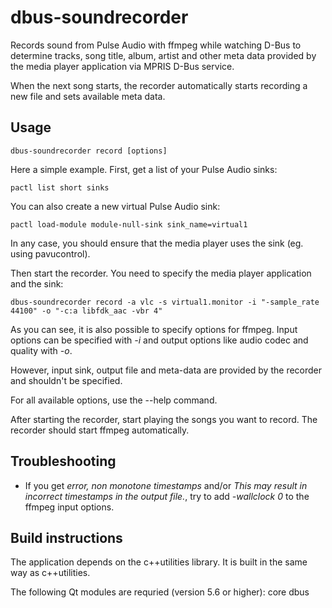 # dbus-soundrecorder
Records sound from Pulse Audio with ffmpeg while watching D-Bus to
determine tracks, song title, album, artist and other meta data
provided by the media player application via MPRIS D-Bus service.

When the next song starts, the recorder automatically starts recording
a new file and sets available meta data.

## Usage
```
dbus-soundrecorder record [options]
```

Here a simple example. First, get a list of your Pulse Audio sinks:
```
pactl list short sinks
```

You can also create a new virtual Pulse Audio sink:
```
pactl load-module module-null-sink sink_name=virtual1
```
In any case, you should ensure that the media player uses the sink (eg. using pavucontrol).

Then start the recorder. You need to specify the media player application and the sink:
```
dbus-soundrecorder record -a vlc -s virtual1.monitor -i "-sample_rate 44100" -o "-c:a libfdk_aac -vbr 4"
```
As you can see, it is also possible to specify options for ffmpeg. Input options can be specified
with *-i* and output options like audio codec and quality with *-o*.

However, input sink, output file and meta-data are provided by the recorder and shouldn't be specified.

For all available options, use the --help command.

After starting the recorder, start playing the songs you want to record. The recorder
should start ffmpeg automatically.

## Troubleshooting
 * If you get *error, non monotone timestamps* and/or *This may result in incorrect timestamps in the output
   file.*, try to add *-wallclock 0* to the ffmpeg input options.

## Build instructions
The application depends on the c++utilities library. It is built in the same way as c++utilities.

The following Qt modules are requried (version 5.6 or higher): core dbus


